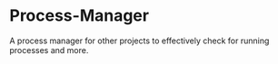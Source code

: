 # Process-Manager
A process manager for other projects to effectively check for running processes and more.

